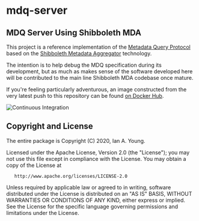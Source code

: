 # mdq-server

## MDQ Server Using Shibboleth MDA

This project is a reference implementation of the
[Metadata Query Protocol](https://github.com/iay/md-query)
based on the [Shibboleth Metadata Aggregator](https://shibboleth.atlassian.net/wiki/spaces/MA1/overview)
technology.

The intention is to help debug the MDQ specification during its development, but as much as makes sense of
the software developed here will be contributed to the main line Shibboleth MDA codebase once mature.

If you're feeling particularly adventurous, an image constructed from the very
latest push to this repository can be found
[on Docker Hub](https://hub.docker.com/r/ianayoung/mdq-server).


![Continuous Integration](https://github.com/iay/mdq-server/workflows/Continuous%20Integration/badge.svg)

## Copyright and License

The entire package is Copyright (C) 2020, Ian A. Young.

Licensed under the Apache License, Version 2.0 (the "License");
you may not use this file except in compliance with the License.
You may obtain a copy of the License at

       http://www.apache.org/licenses/LICENSE-2.0

Unless required by applicable law or agreed to in writing, software
distributed under the License is distributed on an "AS IS" BASIS,
WITHOUT WARRANTIES OR CONDITIONS OF ANY KIND, either express or implied.
See the License for the specific language governing permissions and
limitations under the License.
